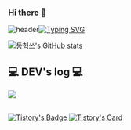 ### Hi there 👋

<!--
**kimdonghyeok1352/kimdonghyeok1352** is a ✨ _special_ ✨ repository because its `README.md` (this file) appears on your GitHub profile.

Here are some ideas to get you started:

- 🔭 I’m currently working on ...
- 🌱 I’m currently learning ...
- 👯 I’m looking to collaborate on ...
- 🤔 I’m looking for help with ...
- 💬 Ask me about ...
- 📫 How to reach me: ...
- 😄 Pronouns: ...
- ⚡ Fun fact: ...
-->
<!--헤더-->
![header](https://capsule-render.vercel.app/api?type=waving&color=6994CDEE&text=&animation=twinkling&height=80)[![Typing SVG](https://readme-typing-svg.demolab.com?font=Alkatra&weight=500&size=45&duration=3500&pause=3&color=6994CDEE&center=false&vCenter=false&multiline=true&repeat=true&width=1000&height=100&lines=Welcome+to+dongs's+GitHub!👋)](https://git.io/typing-svg)

<!--총 커밋 수-->
[![동혁쓰's GitHub stats](https://github-readme-stats.vercel.app/api?username=kimdonghyeok1352&include_all_commits=true&show_icons=true&theme=cobalt)](https://github.com/kimdonghyeok1352/github-readme-stats)

<!--주로 작성하는 블로그-->
## 💻 DEV's log 💻
<div style="display:flex; flex-direction:row;">
<a href="https://wheatherisgood.tistory.com"><img src="https://img.shields.io/badge/Tistory-000000?style=for-the-badge&logo=Tistory&logoColor=white"></a>
</div><br>

[![Tistory's Badge](https://github-readme-tistory-card.vercel.app/api/badge?name=동혁쓰T스토리&theme={insert_theme})](https://github.com/loosie/github-readme-tistory-card)
[![Tistory's Card](https://github-readme-tistory-card.vercel.app/api?name=wheatherisgood&theme=kakao)](https://github.com/loosie/github-readme-tistory-card)





